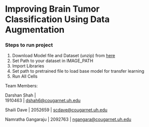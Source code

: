 # Improving Brain Tumor Classification Using Data Augmentation

### Steps to run project

1. Download Model file and Dataset (unzip) from [here](https://drive.google.com/drive/folders/12R11p1LSLLAxtcH_Y53eJvXge8EAO_NV?usp=share_link) 
2. Set Path to your dataset in IMAGE_PATH
3. Import Libraries 
4. Set path to pretrained file to load base model for transfer learning 
5. Run All Cells 

Team Members: 

Darshan Shah | 	
1910463 |
dshah6@cougarnet.uh.edu

Shaili Dave |
2052659 |
scdave@cougarnet.uh.edu

Namratha Gangaraju |
2092763 |
ngangara@cougarnet.uh.edu


